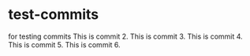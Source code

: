 # test-commits
for testing commits
This is commit 2. 
This is commit 3.
This is commit 4.
This is commit 5.
This is commit 6.
